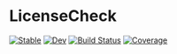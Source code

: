 # LicenseCheck

[![Stable](https://img.shields.io/badge/docs-stable-blue.svg)](https://ericphanson.github.io/LicenseCheck.jl/stable)
[![Dev](https://img.shields.io/badge/docs-dev-blue.svg)](https://ericphanson.github.io/LicenseCheck.jl/dev)
[![Build Status](https://github.com/ericphanson/LicenseCheck.jl/workflows/CI/badge.svg)](https://github.com/ericphanson/LicenseCheck.jl/actions)
[![Coverage](https://codecov.io/gh/ericphanson/LicenseCheck.jl/branch/master/graph/badge.svg)](https://codecov.io/gh/ericphanson/LicenseCheck.jl)

